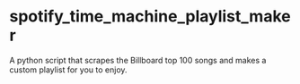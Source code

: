 # spotify_time_machine_playlist_maker
 A python script that scrapes the Billboard top 100 songs and makes a custom playlist for you to enjoy.
